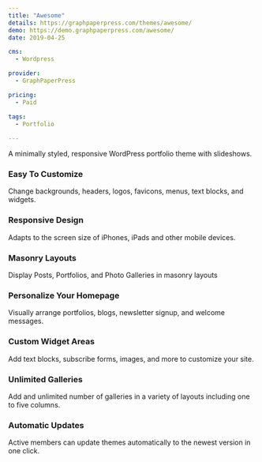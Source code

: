 ```yaml
---
title: "Awesome"
details: https://graphpaperpress.com/themes/awesome/
demo: https://demo.graphpaperpress.com/awesome/
date: 2019-04-25

cms: 
  - Wordpress

provider: 
  - GraphPaperPress

pricing:
  - Paid

tags:
  - Portfolio
  
---
```


A minimally styled, responsive WordPress portfolio theme with slideshows.

### Easy To Customize

Change backgrounds, headers, logos, favicons, menus, text blocks, and widgets.

### Responsive Design

Adapts to the screen size of iPhones, iPads and other mobile devices.

### Masonry Layouts

Display Posts, Portfolios, and Photo Galleries in masonry layouts

### Personalize Your Homepage

Visually arrange portfolios, blogs, newsletter signup, and welcome messages.

### Custom Widget Areas

Add text blocks, subscribe forms, images, and more to customize your site.

### Unlimited Galleries

Add and unlimited number of galleries in a variety of layouts including one to five columns.

### Automatic Updates

Active members can update themes automatically to the newest version in one click.

